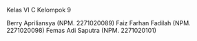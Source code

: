 Kelas VI C
Kelompok 9

Berry Apriliansya	(NPM. 2271020089)
Faiz Farhan Fadilah	(NPM. 2271020098)
Femas Adi Saputra	(NPM. 2271020101)
